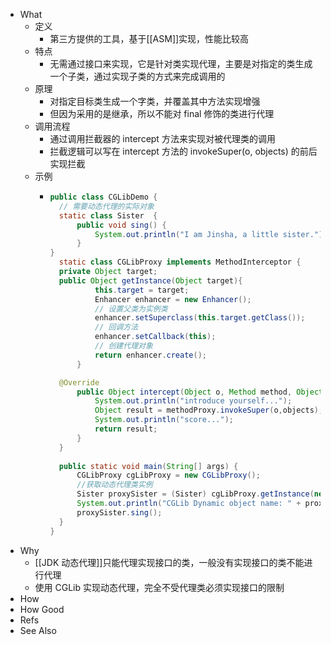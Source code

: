 - What
	- 定义
		- 第三方提供的工具，基于[[ASM]]实现，性能比较高
	- 特点
		- 无需通过接口来实现，它是针对类实现代理，主要是对指定的类生成一个子类，通过实现子类的方式来完成调用的
	- 原理
		- 对指定目标类生成一个字类，并覆盖其中方法实现增强
		- 但因为采用的是继承，所以不能对 final 修饰的类进行代理
	- 调用流程
		- 通过调用拦截器的 intercept 方法来实现对被代理类的调用
		- 拦截逻辑可以写在 intercept 方法的 invokeSuper(o, objects) 的前后实现拦截
	- 示例
		- ```java
		  public class CGLibDemo {
		    // 需要动态代理的实际对象
		    static class Sister  {
		        public void sing() {
		            System.out.println("I am Jinsha, a little sister.");
		        }
		  }
		    static class CGLibProxy implements MethodInterceptor {
		    private Object target;
		    public Object getInstance(Object target){
		            this.target = target;
		            Enhancer enhancer = new Enhancer();
		            // 设置父类为实例类
		            enhancer.setSuperclass(this.target.getClass());
		            // 回调方法
		            enhancer.setCallback(this);
		            // 创建代理对象
		            return enhancer.create();
		        }
		  
		    @Override
		        public Object intercept(Object o, Method method, Object[] objects, MethodProxy methodProxy) throws Throwable {
		            System.out.println("introduce yourself...");
		            Object result = methodProxy.invokeSuper(o,objects);
		            System.out.println("score...");
		            return result;
		        }
		    }
		   
		    public static void main(String[] args) {
		        CGLibProxy cgLibProxy = new CGLibProxy();
		        //获取动态代理类实例
		        Sister proxySister = (Sister) cgLibProxy.getInstance(new Sister());
		        System.out.println("CGLib Dynamic object name: " + proxySister.getClass().getName());
		        proxySister.sing();
		    }
		  }
		  ```
- Why
	- [[JDK 动态代理]]只能代理实现接口的类，一般没有实现接口的类不能进行代理
	- 使用 CGLib 实现动态代理，完全不受代理类必须实现接口的限制
- How
- How Good
- Refs
- See Also